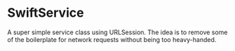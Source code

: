# SwiftService

A super simple service class using URLSession. The idea is to remove some of the boilerplate for network requests without being too heavy-handed.
